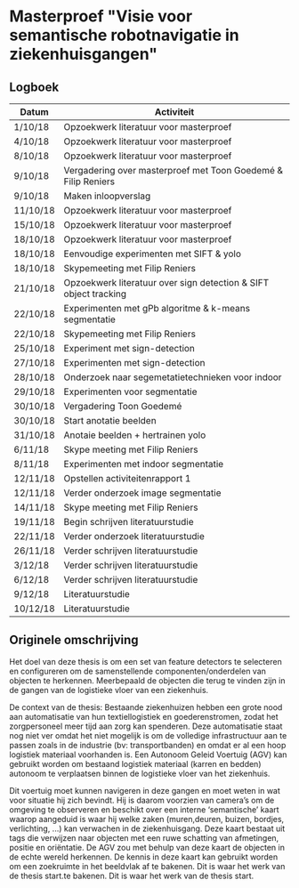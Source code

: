 # Masterproef "Visie voor semantische robotnavigatie in ziekenhuisgangen"

## Logboek

| Datum | Activiteit |
| ----- | ---------- |
| 1/10/18 | Opzoekwerk literatuur voor masterproef |
| 4/10/18 | Opzoekwerk literatuur voor masterproef |
| 8/10/18 | Opzoekwerk literatuur voor masterproef |
| 9/10/18 | Vergadering over masterproef met Toon Goedemé & Filip Reniers|
| 9/10/18 | Maken inloopverslag |
| 11/10/18 | Opzoekwerk literatuur voor masterproef |
| 15/10/18 | Opzoekwerk literatuur voor masterproef |
| 18/10/18 | Opzoekwerk literatuur voor masterproef |
| 18/10/18 | Eenvoudige experimenten met SIFT & yolo |
| 18/10/18 | Skypemeeting met Filip Reniers |
| 21/10/18 | Opzoekwerk literatuur over sign detection & SIFT object tracking |
| 22/10/18 | Experimenten met gPb algoritme & k-means segmentatie|
| 22/10/18 | Skypemeeting met Filip Reniers |
| 25/10/18 | Experiment met sign-detection |
| 27/10/18 | Experimenten met sign-detection |
| 28/10/18 | Onderzoek naar segemetatietechnieken voor indoor |
| 29/10/18 | Experimenten voor segmentatie |
| 30/10/18 | Vergadering Toon Goedemé |
| 30/10/18 | Start anotatie beelden |
| 31/10/18 | Anotaie beelden + hertrainen yolo |
| 6/11/18 | Skype meeting met Filip Reniers |
| 8/11/18 | Experimenten met indoor segmentatie|
| 12/11/18 | Opstellen activiteitenrapport 1 |
| 12/11/18 | Verder onderzoek image segmentatie |
| 14/11/18 | Skype meeting met Filip Reniers |
| 19/11/18 | Begin schrijven literatuurstudie |
| 22/11/18 | Verder onderzoek literatuurstudie |
| 26/11/18 | Verder schrijven literatuurstudie |
| 3/12/18 | Verder schrijven literatuurstudie |
| 6/12/18 | Verder schrijven literatuurstudie |
| 9/12/18 | Literatuurstudie |
| 10/12/18 | Literatuurstudie |

## Originele omschrijving
Het doel van deze thesis is om een set van feature detectors te selecteren en configureren om de samenstellende componenten/onderdelen van objecten te herkennen. 
Meerbepaald de objecten die terug te vinden zijn in de gangen van de logistieke vloer van een ziekenhuis.

De context van de thesis:
Bestaande ziekenhuizen hebben een grote nood aan automatisatie van hun textiellogistiek en goederenstromen, zodat het zorgpersoneel meer tijd aan zorg kan spenderen. Deze automatisatie staat nog niet ver omdat het niet mogelijk is om de volledige infrastructuur aan te passen zoals in de industrie (bv: transportbanden) en omdat er al een hoop logistiek materiaal voorhanden is. 
Een Autonoom Geleid Voertuig (AGV) kan gebruikt worden om bestaand logistiek materiaal (karren en bedden) autonoom te verplaatsen binnen de logistieke vloer van het ziekenhuis.

Dit voertuig moet kunnen navigeren in deze gangen en moet weten in wat voor situatie hij zich bevindt. 
Hij is daarom voorzien van camera’s om de omgeving te observeren en beschikt over een interne ‘semantische’ kaart  waarop aangeduid is waar hij welke zaken (muren,deuren, buizen, bordjes, verlichting, ...) kan verwachen in de ziekenhuisgang. 
Deze kaart bestaat uit tags die verwijzen naar objecten met een ruwe schatting van afmetingen, positie en oriëntatie. 
De AGV zou met behulp van deze kaart de objecten in de echte wereld herkennen. 
De kennis in deze kaart kan gebruikt worden om een zoekruimte in het beeldvlak af te bakenen. 
Dit is waar het werk van de thesis start.te bakenen. Dit is waar het werk van de thesis start.